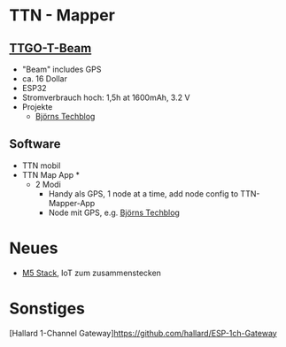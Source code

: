# TTN - Mapper
## [TTGO-T-Beam](https://github.com/LilyGO/TTGO-T-Beam)
* "Beam" includes GPS
* ca. 16 Dollar
* ESP32
* Stromverbrauch hoch: 1,5h at 1600mAh, 3.2 V
* Projekte
  * [Björns Techblog](https://www.bjoerns-techblog.de/2018/10/ttgo-t-beam-kompakter-knochen-zum-mappen/)

## Software
* TTN mobil
* TTN Map App
  * 
  * 2 Modi
    * Handy als GPS, 1 node at a time, add node config to TTN-Mapper-App
    * Node mit GPS, e.g. [Björns Techblog](https://www.bjoerns-techblog.de/2018/10/ttgo-t-beam-kompakter-knochen-zum-mappen/)

# Neues 
* [M5 Stack](https://m5stack.com/), IoT zum zusammenstecken

# Sonstiges
[Hallard 1-Channel Gateway]https://github.com/hallard/ESP-1ch-Gateway